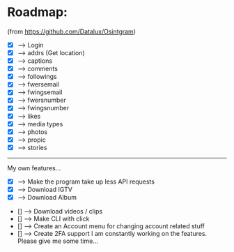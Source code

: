 # Roadmap:

(from https://github.com/Datalux/Osintgram)

- [x] --> Login
- [x] --> addrs (Get location)
- [x] --> captions
- [x] --> comments
- [x] --> followings
- [x] --> fwersemail
- [x] --> fwingsemail
- [x] --> fwersnumber
- [x] --> fwingsnumber
- [x] --> likes
- [x] --> media types
- [x] --> photos
- [x] --> propic
- [x] --> stories

--------
My own features...
- [x] --> Make the program take up less API requests
- [x] --> Download IGTV
- [x] --> Download Album
- []  --> Download videos / clips
- [] --> Make CLI with click
- [] --> Create an Account menu for changing account related stuff
- [] --> Create 2FA support
I am constantly working on the features. Please give me some time...
